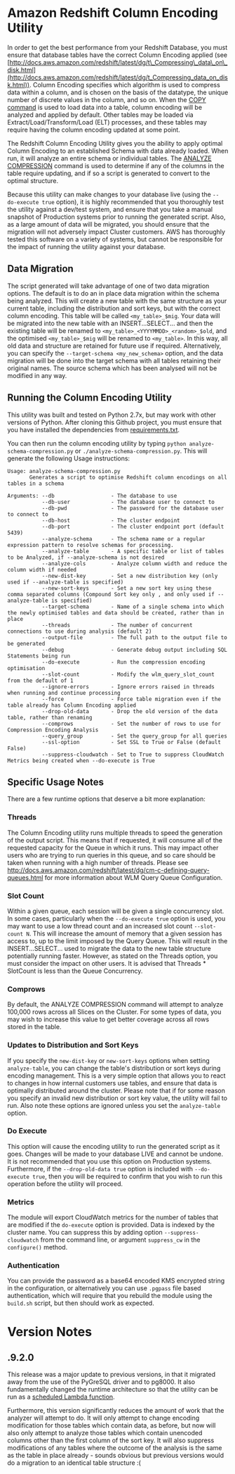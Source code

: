 # Amazon Redshift Column Encoding Utility

In order to get the best performance from your Redshift Database, you must ensure
that database tables have the correct Column Encoding applied (see [http://docs.aws.amazon.com/redshift/latest/dg/t\_Compressing\_data\_on\_disk.html](http://docs.aws.amazon.com/redshift/latest/dg/t_Compressing_data_on_disk.html)).
Column Encoding specifies which algorithm is used to compress data within a column,
and is chosen on the basis of the datatype, the unique number of discrete values
in the column, and so on. When the [COPY command](http://docs.aws.amazon.com/redshift/latest/dg/r_COPY.html)
is used to load data into a table, column encoding will be analyzed and applied by default.
Other tables may be loaded via Extract/Load/Transform/Load (ELT) processes, and
these tables may require having the column encoding updated at some point.

The Redshift Column Encoding Utility gives you the ability to apply optimal Column
Encoding to an established Schema with data already loaded. When run, it will analyze
an entire schema or individual tables. The [ANALYZE COMPRESSION](http://docs.aws.amazon.com/redshift/latest/dg/r_ANALYZE_COMPRESSION.html)
command is used to determine if any of the columns in the table require updating,
and if so a script is generated to convert to the optimal structure.

Because this utility can make changes to your database live (using the ```--do-execute true``` option), it is highly recommended that you thoroughly test the utility against a dev/test system, and ensure that you take a manual snapshot of Production systems prior to running the generated script. Also, as a large amount of data will be migrated, you should ensure that the migration will not adversely impact Cluster customers. AWS has thoroughly tested this software on a variety of systems, but cannot be responsible for the impact of running the utility against your database.

## Data Migration

The script generated will take advantage of one of two data migration options. The default is to do an in place data migration within the schema being analyzed. This will create a new table with the same structure as your current table, including the distribution and sort keys, but with the correct column encoding. This table will be called ```<my_table>_$mig```. Your data will be migrated into the new table with an INSERT...SELECT... and then the existing table will be renamed to ```<my_table>_<YYYYMMDD>_<random>_$old```, and the optimised ```<my_table>_$mig``` will be renamed to ```<my_table>```. In this way, all old data and structure are retained for future use if required. Alternatively, you can specify the ```--target-schema <my_new_schema>``` option, and the data migration will be done into the target schema with all tables retaining their original names. The source schema which has been analysed will not be modified in any way.

## Running the Column Encoding Utility

This utility was built and tested on Python 2.7x, but may work with other versions of Python. After cloning this Github project, you must ensure that you have installed the dependencies from [requirements.txt](../requirements.txt).

 You can then run the column encoding utility by typing ```python analyze-schema-compression.py``` or ```./analyze-schema-compression.py```. This will generate the following Usage instructions:

```
Usage: analyze-schema-compression.py
       Generates a script to optimise Redshift column encodings on all tables in a schema

Arguments: --db                  - The database to use
           --db-user             - The database user to connect to
           --db-pwd              - The password for the database user to connect to
           --db-host             - The cluster endpoint
           --db-port             - The cluster endpoint port (default 5439)
           --analyze-schema      - The schema name or a regular expression pattern to resolve schemas for processing.
           --analyze-table       - A specific table or list of tables to be Analyzed, if --analyze-schema is not desired
           --analyze-cols        - Analyze column width and reduce the column width if needed
           --new-dist-key        - Set a new distribution key (only used if --analyze-table is specified)
           --new-sort-keys       - Set a new sort key using these comma separated columns (Compound Sort key only , and only used if --analyze-table is specified)
           --target-schema       - Name of a single schema into which the newly optimised tables and data should be created, rather than in place
           --threads             - The number of concurrent connections to use during analysis (default 2)
           --output-file         - The full path to the output file to be generated
           --debug               - Generate debug output including SQL Statements being run
           --do-execute          - Run the compression encoding optimisation
           --slot-count          - Modify the wlm_query_slot_count from the default of 1
           --ignore-errors       - Ignore errors raised in threads when running and continue processing
           --force               - Force table migration even if the table already has Column Encoding applied
           --drop-old-data       - Drop the old version of the data table, rather than renaming
           --comprows            - Set the number of rows to use for Compression Encoding Analysis
           --query_group         - Set the query_group for all queries
           --ssl-option          - Set SSL to True or False (default False)
           --suppress-cloudwatch - Set to True to suppress CloudWatch Metrics being created when --do-execute is True

```

## Specific Usage Notes

There are a few runtime options that deserve a bit more explanation:

### Threads

The Column Encoding utility runs multiple threads to speed the generation of the output script. This means that if requested, it will consume all of the requested capacity for the Queue in which it runs. This may impact other users who are trying to run queries in this queue, and so care should be taken when running with a high number of threads. Please see http://docs.aws.amazon.com/redshift/latest/dg/cm-c-defining-query-queues.html for more information about WLM Query Queue Configuration.

### Slot Count

Within a given queue, each session will be given a single concurrency slot. In some cases, particularly when the ```--do-execute true``` option is used, you may want to use a low thread count and an increased slot count ```--slot-count N```. This will increase the amount of memory that a given session has access to, up to the limit imposed by the Query Queue. This will result in the INSERT...SELECT... used to migrate the data to the new table structure potentially running faster. However, as stated on the Threads option, you must consider the impact on other users. It is advised that Threads * SlotCount is less than the Queue Concurrency.

### Comprows

By default, the ANALYZE COMPRESSION command will attempt to analyze 100,000 rows across all Slices on the Cluster. For some types of data, you may wish to increase this value to get better coverage across all rows stored in the table.

### Updates to Distribution and Sort Keys

If you specify the `new-dist-key` or `new-sort-keys` options when setting `analyze-table`, you can change the table's distribution or sort keys during encoding management. This is a very simple option that allows you to react to changes in how internal customers use tables, and ensure that data is optimally distributed around the cluster. Please note that if for some reason you specify an invalid new distribution or sort key value, the utility will fail to run. Also note these options are ignored unless you set the `analyze-table` option.

### Do Execute

This option will cause the encoding utility to run the generated script as it goes. Changes will be made to your database LIVE and cannot be undone. It is not recommended that you use this option on Production systems. Furthermore, if the ```--drop-old-data true``` option is included with ```--do-execute true```, then you will be required to confirm that you wish to run this operation before the utility will proceed.

### Metrics

The module will export CloudWatch metrics for the number of tables that are modified if the `do-execute` option is provided. Data is indexed by the cluster name. You can suppress this by adding option `--suppress-cloudwatch` from the command line, or argument `suppress_cw` in the `configure()` method.

### Authentication

You can provide the password as a base64 encoded KMS encrypted string in the configuration, or alternatively you can use `.pgpass` file based authentication, which will require that you rebuild the module using the `build.sh` script, but then should work as expected.

# Version Notes

## .9.2.0

This release was a major update to previous versions, in that it migrated away from the use of the PyGreSQL driver and to pg8000. It also fundamentally changed the runtime architecture so that the utility can be run as a [scheduled Lambda function](https://github.com/awslabs/amazon-redshift-utils/tree/master/src/LambdaRunner).

Furthermore, this version significantly reduces the amount of work that the analyzer will attempt to do. It will only attempt to change encoding modification for those tables which contain data, as before, but now will also only attempt to analyze those tables which contain unencoded columns other than the first column of the sort key. It will also suppress modifications of any tables where the outcome of the analysis is the same as the table in place already - sounds obvious but previous versions would do a migration to an identical table structure :(
